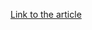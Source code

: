 [Link to the article](https://cybersecuritynews.com/threat-actors-exploiting-windows-linux-servers-vulnerability/)
